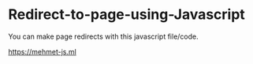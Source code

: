 # Redirect-to-page-using-Javascript

You can make page redirects with this javascript file/code.

https://mehmet-js.ml
